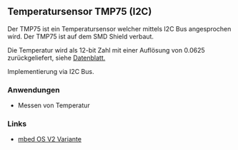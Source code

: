##  Temperatursensor TMP75 (I2C)

Der TMP75 ist ein Temperatursensor welcher mittels I2C Bus angesprochen wird. Der TMP75 ist auf dem SMD Shield verbaut.

Die Temperatur wird als 12-bit Zahl mit einer Auflösung von 0.0625 zurückgeliefert, siehe [Datenblatt.](http://focus.ti.com/lit/ds/symlink/tmp175.pdf)

Implementierung via I2C Bus.

### Anwendungen 

*   Messen von Temperatur

### Links

*  [mbed OS V2 Variante](https://developer.mbed.org/compiler/#import:/teams/smdiotkit1ch/code/TMP75LowLevel/)
